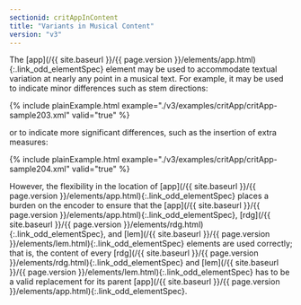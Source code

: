 ```yaml
---
sectionid: critAppInContent
title: "Variants in Musical Content"
version: "v3"
---
```




The [app](/{{ site.baseurl }}/{{ page.version }}/elements/app.html){:.link_odd_elementSpec} element may be used to accommodate textual variation at nearly
any point in a musical text. For example, it may be used to indicate minor differences
such as
stem directions:

{% include plainExample.html example="./v3/examples/critApp/critApp-sample203.xml" valid="true" %}


or to indicate more significant differences, such as the insertion of extra measures:

{% include plainExample.html example="./v3/examples/critApp/critApp-sample204.xml" valid="true" %}




However, the flexibility in the location of [app](/{{ site.baseurl }}/{{ page.version }}/elements/app.html){:.link_odd_elementSpec} places a burden on the
encoder to ensure that the [app](/{{ site.baseurl }}/{{ page.version }}/elements/app.html){:.link_odd_elementSpec}, [rdg](/{{ site.baseurl }}/{{ page.version }}/elements/rdg.html){:.link_odd_elementSpec}, and [lem](/{{ site.baseurl }}/{{ page.version }}/elements/lem.html){:.link_odd_elementSpec} elements are used correctly; that is, the content of every [rdg](/{{ site.baseurl }}/{{ page.version }}/elements/rdg.html){:.link_odd_elementSpec} and [lem](/{{ site.baseurl }}/{{ page.version }}/elements/lem.html){:.link_odd_elementSpec} has to be a valid replacement for its
parent [app](/{{ site.baseurl }}/{{ page.version }}/elements/app.html){:.link_odd_elementSpec}.




